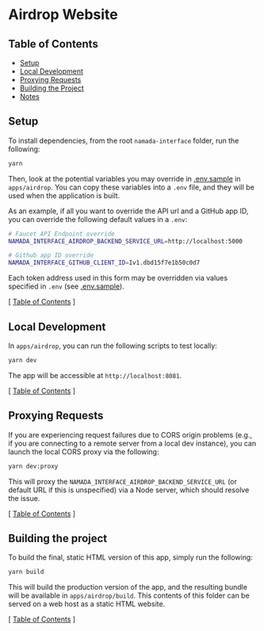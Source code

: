 # Airdrop Website

## Table of Contents

- [Setup](#setup)
- [Local Development](#local-development)
- [Proxying Requests](#proxying-requests)
- [Building the Project](#building-the-project)
- [Notes](#notes)

## Setup

To install dependencies, from the root `namada-interface` folder, run the following:

```bash
yarn
```

Then, look at the potential variables you may override in [.env.sample](./.env.sample) in `apps/airdrop`. You can copy these variables into a `.env` file,
and they will be used when the application is built.

As an example, if all you want to override the API url and a GitHub app ID, you can override the following default values in a `.env`:

```bash
# Faucet API Endpoint override
NAMADA_INTERFACE_AIRDROP_BACKEND_SERVICE_URL=http://localhost:5000

# Github app ID override
NAMADA_INTERFACE_GITHUB_CLIENT_ID=Iv1.dbd15f7e1b50c0d7
```

Each token address used in this form may be overridden via values specified in `.env` (see [.env.sample](./.env.sample)).

[ [Table of Contents](#table-of-contents) ]

## Local Development

In `apps/airdrop`, you can run the following scripts to test locally:

```bash
yarn dev
```

The app will be accessible at `http://localhost:8081`.

[ [Table of Contents](#table-of-contents) ]

## Proxying Requests

If you are experiencing request failures due to CORS origin problems (e.g., if you are connecting to a remote server from a local dev instance),
you can launch the local CORS proxy via the following:

```bash
yarn dev:proxy
```

This will proxy the `NAMADA_INTERFACE_AIRDROP_BACKEND_SERVICE_URL` (or default URL if this is unspecified) via a Node server, which should resolve the issue.

[ [Table of Contents](#table-of-contents) ]

## Building the project

To build the final, static HTML version of this app, simply run the following:

```bash
yarn build
```

This will build the production version of the app, and the resulting bundle will be available in `apps/airdrop/build`. This contents of this folder can be served on a web host
as a static HTML website.

[ [Table of Contents](#table-of-contents) ]
